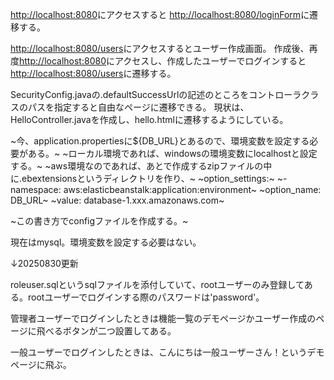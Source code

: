 [http://localhost:8080](http://localhost:8080)にアクセスすると
[http://localhost:8080/loginForm](http://localhost:8080/loginForm)に遷移する。


[http://localhost:8080/users](http://localhost:8080/users)にアクセスするとユーザー作成画面。
作成後、再度[http://localhost:8080](http://localhost:8080)にアクセスし、作成したユーザーでログインすると[http://localhost:8080/users](http://localhost:8080/users)に遷移する。

SecurityConfig.javaの.defaultSuccessUrlの記述のところをコントローラクラスのパスを指定すると自由なページに遷移できる。
現状は、HelloController.javaを作成し、hello.htmlに遷移するようにしている。

~今、application.propertiesに${DB_URL}とあるので、環境変数を設定する必要がある。~
~ローカル環境であれば、windowsの環境変数にlocalhostと設定する。~
~aws環境なのであれば、あとで作成するzipファイルの中に.ebextensionsというディレクトリを作り、~
~option_settings:~
  ~- namespace: aws:elasticbeanstalk:application:environment~
    ~option_name: DB_URL~
    ~value: database-1.xxx.amazonaws.com~

~この書き方でconfigファイルを作成する。~

現在はmysql。環境変数を設定する必要はない。


↓20250830更新



roleuser.sqlというsqlファイルを添付していて、rootユーザーのみ登録してある。rootユーザーでログインする際のパスワードは'password'。

管理者ユーザーでログインしたときは機能一覧のデモページかユーザー作成のページに飛べるボタンが二つ設置してある。

一般ユーザーでログインしたときは、こんにちは一般ユーザーさん！というデモページに飛ぶ。
